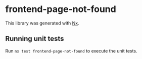 # frontend-page-not-found

This library was generated with [Nx](https://nx.dev).

## Running unit tests

Run `nx test frontend-page-not-found` to execute the unit tests.
